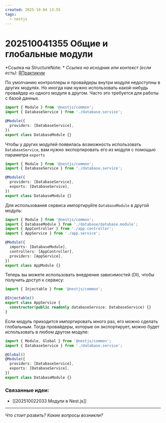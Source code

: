 ```yaml
---
created: 2025-10-04 13:55
tags:
  - nestjs
---
```

# 202510041355 Общие и глобальные модули

*Ссылка на StructureNote: *
*Ссылка на исходник или контекст (если есть):* [ЯПрактикум](https://practicum.yandex.ru/learn/backend-nodejs/courses/a4214ab0-2146-4152-b90e-651bf4c7ca5e/sprints/564244/topics/1df920a3-5c6a-4fcd-884c-0f66136c2b56/lessons/c5752da6-232b-4382-b391-e71e86011c66/)

По умолчанию контроллеры и провайдеры внутри модуля недоступны в других модулях. Но иногда нам нужно использовать какой-нибудь провайдер из одного модуля в другом. Часто это требуется для работы с базой данных.

```ts
import { Module } from '@nestjs/common';
import { DatabaseService } from './database.service';

@Module({
  providers: [DatabaseService],
})
export class DatabaseModule {}
```

Чтобы у других модулей появилась возможность использовать `DatabaseService`, вам нужно экспортировать его из модуля с помощью параметра `exports`

```ts
import { Module } from '@nestjs/common';
import { DatabaseService } from './database.service';

@Module({
  providers: [DatabaseService],
  exports: [DatabaseService],
})
export class DatabaseModule {}
```

Для использования сервиса импортируйте `DatabaseModule` в другой модуль:

```ts
import { Module } from '@nestjs/common';
import { DatabaseModule } from './database/database.module';
import { AppController } from './app.controller';
import { AppService } from './app.service';

@Module({
  imports: [DatabaseModule],
  controllers: [AppController],
  providers: [AppService],
})
export class AppModule {}
```

Теперь вы можете использовать внедрение зависимостей (DI), чтобы получить доступ к сервису:

```ts
import { Injectable } from '@nestjs/common';

@Injectable()
export class AppService {
  constructor(public readonly databaseService: DatabaseService) {}
}
```

Если модуль приходится импортировать много раз, его можно сделать глобальным. Тогда провайдеры, которые он экспортирует, можно будет использовать в любом другом модуле:

```ts
import { Module, Global } from '@nestjs/common';
import { DatabaseService } from './database.service';

@Global()
@Module({
  providers: [DatabaseService],
  exports: [DatabaseService],
})
export class DatabaseModule {}
```

### Связанные идеи:

* [[202510022033 Модули в Nest.js]]
---

*Что стоит развить? Какие вопросы возникли?*
